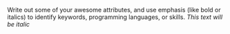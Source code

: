 Write out some of your awesome attributes, and use emphasis (like bold or italics) to identify keywords, programming languages, or skills. 
*This text will be italic*
